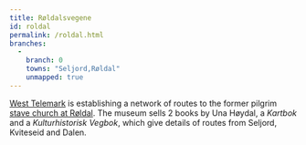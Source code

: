 ```yaml
---
title: Røldalsvegene
id: roldal
permalink: /roldal.html
branches:
  -
    branch: 0
    towns: "Seljord,Røldal"
    unmapped: true
---
```


[West Telemark][0] is establishing a network of routes to the former pilgrim [stave church at Røldal][1]. The museum sells 2 books by Una Høydal, a _Kartbok_ and a _Kulturhistorisk Vegbok_, which give details of routes from Seljord, Kviteseid and Dalen.

[0]: http://www.vest-telemark.museum.no/sider/artikler.asp?type=nyhet&tittel=Pilegrimen&mal=nyhet&kat=Pilegrimen&submeny=Venstretopp&niv2=Pilegrimen0&sublevel=1
[1]: http://en.wikipedia.org/wiki/Røldal_stave_church